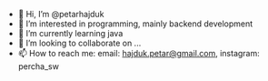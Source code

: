 - 👋 Hi, I’m @petarhajduk
- 👀 I’m interested in programming, mainly backend development
- 🌱 I’m currently learning java
- 💞️ I’m looking to collaborate on ...
- 📫 How to reach me: email: hajduk.petar@gmail.com, instagram: percha_sw

<!---
petarhajduk/petarhajduk is a ✨ special ✨ repository because its `README.md` (this file) appears on your GitHub profile.
You can click the Preview link to take a look at your changes.
--->
